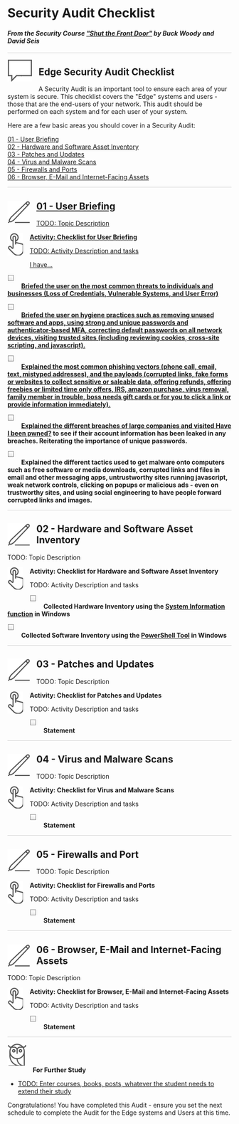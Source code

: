 # Security Audit Checklist

#### <i>From the Security Course <a href="https://github.com/BuckWoody/presentations/tree/master/shut_the_front_door">"Shut the Front Door"</a> by Buck Woody and David Seis</i>

<p style="border-bottom: 1px solid lightgrey;"></p>

<img style="float: left; margin: 0px 15px 15px 0px;" src="../graphics/textbubble.png"> <h2>Edge Security Audit Checklist</h2>

A Security Audit is an important tool to ensure each area of your system is secure. This checklist covers the "Edge" systems and users - those that are the end-users of your network. This audit should be performed on each system and for each user of your system. 

Here are a few basic areas you should cover in a Security Audit:
<dl>

  <dt><a href="#UserBriefing" target="_blank">01 - User Briefing<dt>
  <dt><a href="#AssetInventory" target="_blank">02 - Hardware and Software Asset Inventory<dt>
  <dt><a href="#Updates" target="_blank">03 - Patches and Updates<dt>
  <dt><a href="#Scans" target="_blank">04 - Virus and Malware Scans<dt>
  <dt><a href="#Ports" target="_blank">05 - Firewalls and Ports<dt>
  <dt><a href="#Web" target="_blank">06 - Browser, E-Mail and Internet-Facing Assets<dt>

</dl>

<p style="border-bottom: 1px solid lightgrey;"></p>





<h2 id="UserBriefing"><img style="float: left; margin: 0px 15px 15px 0px;" src="../graphics/pencil2.png">01 - User Briefing</h2>
TODO: Topic Description
<br>

<p><img style="float: left; margin: 0px 15px 15px 0px;" src="../graphics/point1.png"><b>Activity: Checklist for User Briefing</b></p>
TODO: Activity Description and tasks

I have...
<p><img style="margin: 0px 15px 15px 0px;" src="../graphics/checkbox.png"><b>Briefed the user on the most common threats to individuals and businesses (Loss of Credentials, Vulnerable Systems, and User Error)</b></p>
<p><img style="margin: 0px 15px 15px 0px;" src="../graphics/checkbox.png"><b>Briefed the user on hygiene practices such as removing unused software and apps, using strong and unique passwords and authenticator-based MFA, correcting default passwords on all network devices, visiting trusted sites (including reviewing cookies, cross-site scripting, and javascript).</b></p>
<p><img style="margin: 0px 15px 15px 0px;" src="../graphics/checkbox.png"><b>Explained the most common phishing vectors (phone call, email, text, mistyped addresses), and the payloads (corrupted links, fake forms or websites to collect sensitive or saleable data, offering refunds, offering freebies or limited time only offers, IRS, amazon purchase, virus removal, family member in trouble, boss needs gift cards or for you to click a link or provide information immediately).</b></p>
<p><img style="margin: 0px 15px 15px 0px;" src="../graphics/checkbox.png"><b>Explained the different breaches of large companies and visited <a href="https://haveibeenpwned.com/" target="_blank">Have I been pwned?</a> to see if their account information has been leaked in any breaches. Reiterating the importance of unique passwords.</b></p>
<p><img style="margin: 0px 15px 15px 0px;" src="../graphics/checkbox.png"><b>Explained the different tactics used to get malware onto computers such as free software or media downloads, corrupted links and files in email and other messaging apps, untrustworthy sites running javascript, weak network controls, clicking on popups or malicious ads - even on trustworthy sites, and using social engineering to have people forward corrupted links and images. </b></p>

<p style="border-bottom: 1px solid lightgrey;"></p>

<h2 id="AssetInventory"><img style="float: left; margin: 0px 15px 15px 0px;" src="../graphics/pencil2.png">02 - Hardware and Software Asset Inventory</h2>
TODO: Topic Description
<br>

<p><img style="float: left; margin: 0px 15px 15px 0px;" src="../graphics/point1.png"><b>Activity: Checklist for Hardware and Software Asset Inventory</b></p>
TODO: Activity Description and tasks
<p><img style="margin: 0px 15px 15px 0px;" src="../graphics/checkbox.png"><b>Collected Hardware Inventory using the <a href="https://support.microsoft.com/en-us/topic/description-of-microsoft-system-information-msinfo32-exe-tool-10d335d8-5834-90b4-8452-42c58e61f9fc">System Information function</a> in Windows</b></p>
<p><img style="margin: 0px 15px 15px 0px;" src="../graphics/checkbox.png"><b>Collected Software Inventory using the <a href="https://devblogs.microsoft.com/scripting/use-powershell-to-find-installed-software/
">PowerShell Tool</a> in Windows</b></p>

<p style="border-bottom: 1px solid lightgrey;"></p>





<h2 id="Updates"><img style="float: left; margin: 0px 15px 15px 0px;" src="../graphics/pencil2.png">03 - Patches and Updates</h2>
TODO: Topic Description
<br>

<p><img style="float: left; margin: 0px 15px 15px 0px;" src="../graphics/point1.png"><b>Activity: Checklist for Patches and Updates</b></p>
TODO: Activity Description and tasks
<p><img style="margin: 0px 15px 15px 0px;" src="../graphics/checkbox.png"><b>Statement</b></p>

<p style="border-bottom: 1px solid lightgrey;"></p>





<h2 id="Scans"><img style="float: left; margin: 0px 15px 15px 0px;" src="../graphics/pencil2.png">04 - Virus and Malware Scans</h2>
TODO: Topic Description
<br>

<p><img style="float: left; margin: 0px 15px 15px 0px;" src="../graphics/point1.png"><b>Activity: Checklist for Virus and Malware Scans</b></p>
TODO: Activity Description and tasks
<p><img style="margin: 0px 15px 15px 0px;" src="../graphics/checkbox.png"><b>Statement</b></p>

<p style="border-bottom: 1px solid lightgrey;"></p>





<h2 id="Port"><img style="float: left; margin: 0px 15px 15px 0px;" src="../graphics/pencil2.png">05 - Firewalls and Port</h2>
TODO: Topic Description
<br>

<p><img style="float: left; margin: 0px 15px 15px 0px;" src="../graphics/point1.png"><b>Activity: Checklist for Firewalls and Ports</b></p>
TODO: Activity Description and tasks
<p><img style="margin: 0px 15px 15px 0px;" src="../graphics/checkbox.png"><b>Statement</b></p>

<p style="border-bottom: 1px solid lightgrey;"></p>





<h2 id="Web"><img style="float: left; margin: 0px 15px 15px 0px;" src="../graphics/pencil2.png">06 - Browser, E-Mail and Internet-Facing Assets</h2>
TODO: Topic Description
<br>

<p><img style="float: left; margin: 0px 15px 15px 0px;" src="../graphics/point1.png"><b>Activity: Checklist for Browser, E-Mail and Internet-Facing Assets</b></p>
TODO: Activity Description and tasks
<p><img style="margin: 0px 15px 15px 0px;" src="../graphics/checkbox.png"><b>Statement</b></p>

<p style="border-bottom: 1px solid lightgrey;"></p>





<p><img style="margin: 0px 15px 15px 0px;" src="../graphics/owl.png"><b>For Further Study</b></p>
<ul>
    <li><a href="url" target="_blank">TODO: Enter courses, books, posts, whatever the student needs to extend their study</a></li>
</ul>

Congratulations! You have completed this Audit - ensure you set the next schedule to complete the Audit for the Edge systems and Users at this time.
